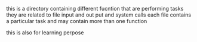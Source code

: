 this is  a directory containing different fucntion that are performing tasks
they are related to file input and out put and system calls
each file contains a particular task and may contain more than one function

this is also for learning perpose